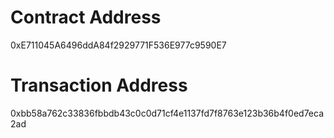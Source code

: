 
# Contract Address
0xE711045A6496ddA84f2929771F536E977c9590E7

# Transaction Address
0xbb58a762c33836fbbdb43c0c0d71cf4e1137fd7f8763e123b36b4f0ed7eca2ad
